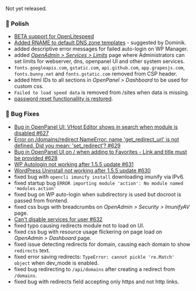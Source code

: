 Not yet released.

### 💅 Polish
- [BETA support for OpenLitespeed](https://community.openpanel.org/d/180-beta-testers-wanted-openlitespeed-openpanel)
- [Added RNAME to default DNS zone templates](/docs/admin/domains/dns_templates/#available-template-variables) - suggested by Dominik.
- added descriptive error messages for failed auto-login on WP Manager.
- added [*OpenAdmin > Services > Limits*](/docs/admin/services/limits) page where Administrators can set limits for webserver, dns, openpanel UI and other system services.
- `fonts.googleapis.com`, `gstatic.com`, `api.github.com`, `app.grapesjs.com`, `fonts.bunny.net` and `fonts.gstatic.com` removed from CSP header.
- added html IDs to all sections in *OpenPanel > Dashboard* to be used for custom css.
- `Failed to load speed data` is removed from /sites when data is missing.
- [password reset functionallity is restored](https://openpanel.com/docs/panel/intro/#password-reset).


### 🐛 Bug Fixes
- [Bug in OpenPanel UI: VHost Editor shows in search when module is disabled #627](https://github.com/stefanpejcic/OpenPanel/issues/627)
- [Error on /domains/redirect NameError: name 'get_redirect_url' is not defined. Did you mean: 'set_redirect'? #629](https://github.com/stefanpejcic/OpenPanel/issues/629)
- [Bug in OpenPanel UI on / when adding to Favorites - Link and title must be provided #628](https://github.com/stefanpejcic/OpenPanel/issues/628)
- [WP Autologin not working after 1.5.5 update #631](https://github.com/stefanpejcic/OpenPanel/issues/631)
- [WordPress Uninstall not working after 1.5.5 update #630](https://github.com/stefanpejcic/OpenPanel/issues/630)
- fixed bug with `opencli imunify install` downloading imunify via IPv6.
- fixed startup bug `ERROR importing module 'action': No module named 'modules.action'`
- fixed bug on WP auto-login when subdirectory is used but docroot is passed from frontend.
- fixed css bugs with breadcrumbs on *OpenAdmin > Security > ImunifyAV* page.
- [Can't disable services for user #632](https://github.com/stefanpejcic/OpenPanel/issues/632)
- fixed typo causing redirects module not to load on UI.
- fixed css bug with resource usage flickering on page load on *OpenAdmin > Dashboard* page.
- fixed issue detecting redirects for domain, causing each domain to show `redirects` text.
- fixed error saving redirects: `TypeError: cannot pickle 're.Match' object` when dev_mode is enabled.
- fixed bug redirecting to `/api/domains` after creating a redirect from `/domains`.
- fixed bug with redirects field accepting only https and not http links.
